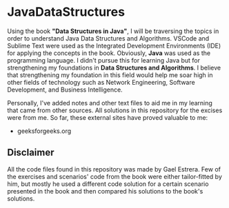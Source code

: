 # JavaDataStructures
Using the book <b>"Data Structures in Java"</b>, I will be traversing the topics in order to understand Java Data Structures and Algorithms. VSCode and Sublime Text were used as the Integrated Development Environments (IDE) for applying the concepts in the book. Obviously, <b>Java</b> was used as the programming language. I didn't pursue this for learning Java but for strengthening my foundations in <b>Data Structures and Algorithms</b>. I believe that strengthening my foundation in this field would help me soar high in other fields of technology such as Network Engineering, Software Development, and Business Intelligence.

Personally, I've added notes and other text files to aid me in my learning that came from other sources. All solutions in this repository for the excises were from me. So far, these external sites have proved valuable to me: <br>
- geeksforgeeks.org

## Disclaimer
All the code files found in this repository was made by Gael Estrera. Few of the exercises and scenarios' code from the book were either tailor-fitted by him, but mostly he used a different code solution for a certain scenario presented in the book and then compared his solutions to the book's solutions.
